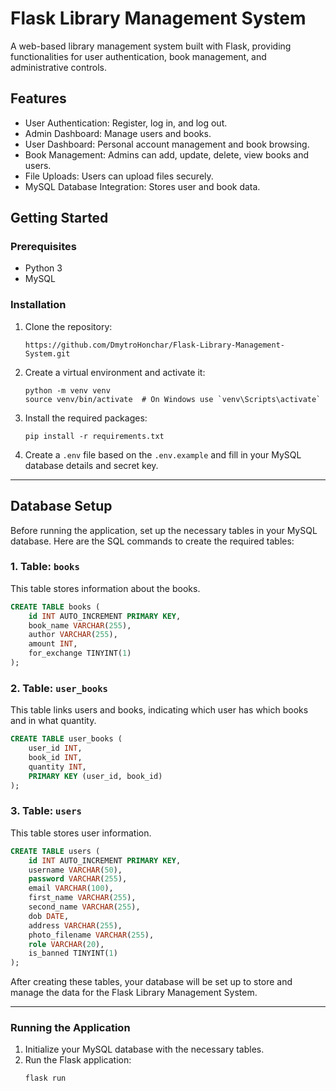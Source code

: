 
# Flask Library Management System

A web-based library management system built with Flask, providing functionalities for user authentication, book management, and administrative controls.

## Features

- User Authentication: Register, log in, and log out.
- Admin Dashboard: Manage users and books.
- User Dashboard: Personal account management and book browsing.
- Book Management: Admins can add, update, delete, view books and users.
- File Uploads: Users can upload files securely.
- MySQL Database Integration: Stores user and book data.

## Getting Started

### Prerequisites

- Python 3
- MySQL

### Installation

1. Clone the repository:
   ```
   https://github.com/DmytroHonchar/Flask-Library-Management-System.git
   ```
2. Create a virtual environment and activate it:
   ```
   python -m venv venv
   source venv/bin/activate  # On Windows use `venv\Scripts\activate`
   ```
3. Install the required packages:
   ```
   pip install -r requirements.txt
   ```
4. Create a `.env` file based on the `.env.example` and fill in your MySQL database details and secret key.

---

## Database Setup

Before running the application, set up the necessary tables in your MySQL database. Here are the SQL commands to create the required tables:

### 1. Table: `books`

This table stores information about the books.

```sql
CREATE TABLE books (
    id INT AUTO_INCREMENT PRIMARY KEY,
    book_name VARCHAR(255),
    author VARCHAR(255),
    amount INT,
    for_exchange TINYINT(1)
);
```

### 2. Table: `user_books`

This table links users and books, indicating which user has which books and in what quantity.

```sql
CREATE TABLE user_books (
    user_id INT,
    book_id INT,
    quantity INT,
    PRIMARY KEY (user_id, book_id)
);
```

### 3. Table: `users`

This table stores user information.

```sql
CREATE TABLE users (
    id INT AUTO_INCREMENT PRIMARY KEY,
    username VARCHAR(50),
    password VARCHAR(255),
    email VARCHAR(100),
    first_name VARCHAR(255),
    second_name VARCHAR(255),
    dob DATE,
    address VARCHAR(255),
    photo_filename VARCHAR(255),
    role VARCHAR(20),
    is_banned TINYINT(1)
);
```

After creating these tables, your database will be set up to store and manage the data for the Flask Library Management System.

---


### Running the Application

1. Initialize your MySQL database with the necessary tables.
2. Run the Flask application:
   ```
   flask run
   ```
